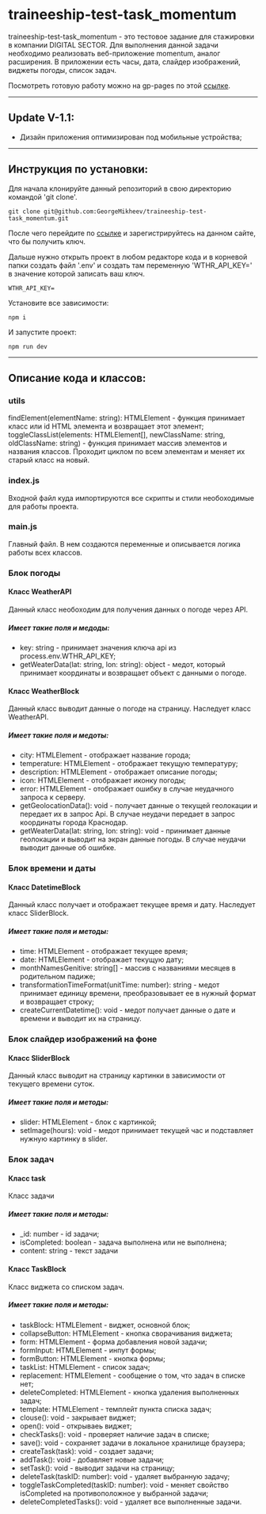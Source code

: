 # traineeship-test-task_momentum

traineeship-test-task_momentum - это тестовое задание для стажировки в компании DIGITAL SECTOR. Для выполнения данной задачи необходимо реализовать веб-приложение momentum, аналог расширения. В приложении есть часы, дата, слайдер изображений, виджеты погоды, список задач.

Посмотреть готовую работу можно на gp-pages по этой [ссылке](https://georgemikheev.github.io/traineeship-test-task_momentum/).
___
## Update V-1.1:

- Дизайн приложения оптимизирован под мобильные устройства;

___

## Инструкция по установки:

Для начала клонируйте данный репозиторий в свою директорию командой 'git clone'.

```
git clone git@github.com:GeorgeMikheev/traineeship-test-task_momentum.git
```

После чего перейдите по [ссылке](https://www.weatherbit.io/api/weather-current) и зарегистрируйтесь на данном сайте, что бы получить ключ.

Дальше нужно открыть проект в любом редакторе кода и в корневой папки создать файл '.env' и создать там переменную 'WTHR_API_KEY=' в значение которой записать ваш ключ.

```
WTHR_API_KEY=
```

Установите все зависимости:

```
npm i
```

И запустите проект:

```
npm run dev
```
___

## Описание кода и классов:

### utils

findElement(elementName: string): HTMLElement - функция принимает класс или id HTML элемента и возвращает этот элемент;
toggleClassList(elements: HTMLElement[], newClassName: string, oldClassName: string) - функция принимает массив элементов и названия классов. Проходит циклом по всем элементам и меняет их старый класс на новый. 

### index.js 
Входной файл куда импортируются все скрипты и стили необоходимые для работы проекта.

### main.js 
Главный файл. В нем создаются переменные и описывается логика работы всех классов.

### Блок погоды

#### Класс WeatherAPI
Данный класс необоходим для получения данных о погоде через API.
##### Имеет такие поля и медоды:
- key: string - принимает значения ключа api из process.env.WTHR_API_KEY;
- getWeaterData(lat: string, lon: string): object - медот, который принимает координаты и возвращает объект с данными о погоде.

#### Класс WeatherBlock
Данный класс выводит данные о погоде на страницу. Наследует класс WeatherAPI.
##### Имеет такие поля и медоты:
- city: HTMLElement - отображает название города; 
- temperature: HTMLElement - отображает текущую температуру;
- description: HTMLElement - отображает описание погоды;
- icon: HTMLElement - отображает иконку погоды;
- error: HTMLElement - отображает ошибку в случае неудачного запроса к серверу.
- getGeolocationData(): void - получает данные о текущей геолокации и передает их в запрос Api. В случае неудачи передает в запрос координаты города Краснодар.
- getWeaterData(lat: string, lon: string): void - принимает данные геолокации и выводит на экран данные погоды. В случае неудачи выводит данные об ошибке.

### Блок времени и даты

#### Класс DatetimeBlock
Данный класс получает и отображает текущее время и дату. Наследует класс SliderBlock.
##### Имеет такие поля и методы:
- time: HTMLElement - отображает текущее время;
- date: HTMLElement - отображает текущую дату;
- monthNamesGenitive: string[] - массив с названиями месяцев в родительном падиже;
- transformationTimeFormat(unitTime: number): string - медот принимает единицу времени, преобразовывает ее в нужный формат и возвращает строку;
- createCurrentDatetime(): void - медот получает данные о дате и времени и выводит их на страницу.

### Блок слайдер изображений на фоне

#### Класс SliderBlock
Данный класс выводит на страницу картинки в зависимости от текущего времени суток.
##### Имеет такие поля и методы:
- slider: HTMLElement - блок с картинкой;
- setImage(hours): void - медот принимает текущей час и подставляет нужную картинку в slider.

### Блок задач

#### Класс task
Класс задачи
##### Имеет такие поля и методы:
- _id: number - id задачи;
- isCompleted: boolean - задача выполнена или не выполнена;
- content: string - текст задачи

#### Класс TaskBlock
Класс виджета со списком задач.
##### Имеет такие поля и методы:
- taskBlock: HTMLElement - виджет, основной блок;
- collapseButton: HTMLElement - кнопка сворачивания виджета;
- form: HTMLElement - форма добавления новой задачи;
- formInput: HTMLElement - инпут формы;
- formButton: HTMLElement - кнопка формы;
- taskList: HTMLElement - список задач;
- replacement: HTMLElement - сообщение о том, что задач в списке нет;
- deleteCompleted: HTMLElement - кнопка удаления выполненных задач;
- template: HTMLElement - темплейт пункта списка задач;
- clouse(): void - закрывает виджет;
- open(): void - открываеь виджет;
- checkTasks(): void - проверяет наличие задач в списке;
- save(): void - сохраняет задачи в локальное хранилище браузера;
- createTask(task): void - создает задачи;
- addTask(): void - добавляет новые задачи;
- setTask(): void - выводит задачи на страницу;
- deleteTask(taskID: number): void - удаляет выбранную задачу;
- toggleTaskCompleted(taskID: number): void - меняет свойство isCompleted на противоположное у выбранной задачи;
- deleteCompletedTasks(): void - удаляет все выполненные задачи.